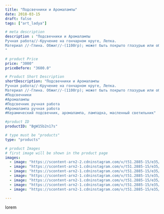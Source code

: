 ```yaml
---
title: "Подсвечники и Аромалампы"
date: 2018-03-15
draft: false
tags: ["art_ladya"]

# meta description
description : "Подсвечники и Аромалампы
Ручная работа//-Кручение на гончарном круге, Лепка. 
Материал //-Глина. Обжиг//-(1100гр); может быть покрыто глазурью или обмолочено."

# product Price
price: "3000"
priceBefore: "3600.0"

# Product Short Description
shortDescription: "Подсвечники и Аромалампы
Ручная работа//-Кручение на гончарном круге, Лепка. 
Материал //-Глина. Обжиг//-(1100гр); может быть покрыто глазурью или обмолочено.
#Подсвечники
#Аромалампы
#Подсвечник ручная работа
#Аромалампа ручная работа
#Керамический подсвечник, аромалампа, лампадка, масленный светильник"

#product ID
productID: "BgW15b2n17s"

# type must be "products"
type: "products"

# product Images
# first image will be shown in the product page
images:
  - image: "https://scontent-arn2-2.cdninstagram.com/v/t51.2885-15/e35/40443291_2218519194856325_8248604053404123136_n.jpg?se=8&tp=1&_nc_ht=scontent-arn2-2.cdninstagram.com&_nc_cat=105&_nc_ohc=qZ9nRwTvdIsAX--em26&oh=cc0653ccfc1385dbd68a00ac4ce7a6a4&oe=606AA3F2&ig_cache_key=MTczNTgxMDkwNTE4MDM3MTg1OQ%3D%3D.2"
  - image: "https://scontent-arn2-1.cdninstagram.com/v/t51.2885-15/e35/41214750_1087220968109839_6236461258762092544_n.jpg?tp=1&_nc_ht=scontent-arn2-1.cdninstagram.com&_nc_cat=107&_nc_ohc=82-NvpsVUv4AX8hY1lS&oh=89ace5d1cd6201d4b73046448875abd5&oe=606B50BA&ig_cache_key=MTczNTgxMDkxNTA4NzQxNDQ5Nw%3D%3D.2"
  - image: "https://scontent-arn2-1.cdninstagram.com/v/t51.2885-15/e35/41370645_2213921438855139_8112618877642342400_n.jpg?se=8&tp=1&_nc_ht=scontent-arn2-1.cdninstagram.com&_nc_cat=103&_nc_ohc=9R7HfoJLsQkAX9Kg7Vl&oh=ad19cd1dd9f1d5631051252ca49686ff&oe=606CBC90&ig_cache_key=MTczNTgxMDkyOTE0NjYxMjA0Ng%3D%3D.2"
  - image: "https://scontent-arn2-1.cdninstagram.com/v/t51.2885-15/e35/40498490_2324247724475642_4334764136547221504_n.jpg?se=8&tp=1&_nc_ht=scontent-arn2-1.cdninstagram.com&_nc_cat=102&_nc_ohc=2poD9AuW6cMAX9eel0y&oh=bb6d8216bb9efae6828210b4e84c8bbd&oe=606C9FD0&ig_cache_key=MTczNTgxMDk0MTIxNzcyNTgxNw%3D%3D.2"
  - image: "https://scontent-arn2-1.cdninstagram.com/v/t51.2885-15/e35/40087163_461301411024035_4350560081369104384_n.jpg?se=8&tp=1&_nc_ht=scontent-arn2-1.cdninstagram.com&_nc_cat=111&_nc_ohc=2JDKuVue2FoAX-ZTjTl&oh=1e3b530e4857888cd86884e95e8e173c&oe=606A17F8&ig_cache_key=MTczNTgxMDk1MTk3MjEyMTM4MQ%3D%3D.2"
  - image: "https://scontent-arn2-1.cdninstagram.com/v/t51.2885-15/e35/40337947_330560907689029_1021076277886451712_n.jpg?tp=1&_nc_ht=scontent-arn2-1.cdninstagram.com&_nc_cat=101&_nc_ohc=GBJfmjJ_TVcAX-EJkWo&oh=7ce13ba22297e81a0e988537a0d1d32f&oe=606B3DFB&ig_cache_key=MTczNTgxMDk2Mzc0OTYxNzQ0NQ%3D%3D.2"
  - image: "https://scontent-arn2-1.cdninstagram.com/v/t51.2885-15/e35/40007443_596210004181329_7581244956845539328_n.jpg?tp=1&_nc_ht=scontent-arn2-1.cdninstagram.com&_nc_cat=109&_nc_ohc=k_3NhaOX9s8AX9hEt7k&oh=f7561612f19ebd909d68c0a70f25ff96&oe=606BAA21&ig_cache_key=MTczNTgxMDk3NzUzMTk1ODgxMA%3D%3D.2"

---
```

lorem
